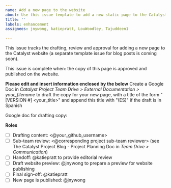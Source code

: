 ```yaml
---
name: Add a new page to the website
about: Use this issue template to add a new static page to the Catalyst Project website
title: ''
labels: enhancement
assignees: jnywong, katiepratt, LouWoodley, Tajuddeen1

---
```


This issue tracks the drafting, review and approval for adding a new page to the Catalyst website (a separate template issue for blog posts is coming soon).

This issue is complete when: the copy of this page is approved and published on the website.

**Please edit and insert information enclosed by the <angled brackets> below**
Create a Google Doc in *Catalyst Project Team Drive > External Documentation > your_filename* to draft the copy for your new page, with a title of the form "[VERSION #] <your_title>" and append this title with "(ES)" if the draft is in Spanish

Google doc for drafting copy: <paste a link to the Google Doc here>

**Roles**

- [ ] Drafting content: <@your_github_username>
- [ ] Sub-team review: <@corresponding project sub-team reviewer> (see The Catalyst Project Blog - Project Planning Doc in *Team Drive > Communication*) 
- [ ] Handoff: @katiepratt to provide editorial review
- [ ] Draft website preview: @jnywong to prepare a preview for website publishing
- [ ] Final sign-off: @katiepratt
- [ ] New page is published: @jnywong
